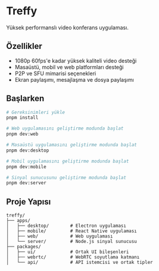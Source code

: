 # Treffy

Yüksek performanslı video konferans uygulaması.

## Özellikler

- 1080p 60fps'e kadar yüksek kaliteli video desteği
- Masaüstü, mobil ve web platformları desteği
- P2P ve SFU mimarisi seçenekleri
- Ekran paylaşımı, mesajlaşma ve dosya paylaşımı

## Başlarken

```bash
# Gereksinimleri yükle
pnpm install

# Web uygulamasını geliştirme modunda başlat
pnpm dev:web

# Masaüstü uygulamasını geliştirme modunda başlat
pnpm dev:desktop

# Mobil uygulamasını geliştirme modunda başlat
pnpm dev:mobile

# Sinyal sunucusunu geliştirme modunda başlat
pnpm dev:server
```

## Proje Yapısı

```
treffy/
├── apps/
│   ├── desktop/        # Electron uygulaması
│   ├── mobile/         # React Native uygulaması
│   ├── web/            # Web uygulaması
│   └── server/         # Node.js sinyal sunucusu
├── packages/
│   ├── ui/             # Ortak UI bileşenleri
│   ├── webrtc/         # WebRTC soyutlama katmanı
│   └── api/            # API istemcisi ve ortak tipler
```

